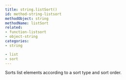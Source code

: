 ```yaml
---
title: string.listSort()
id: method-string-listsort
methodObject: string
methodName: listSort
related:
- function-listsort
- object-string
categories:
- string

- list
- sort
---
```


Sorts list elements according to a sort type and sort order.
